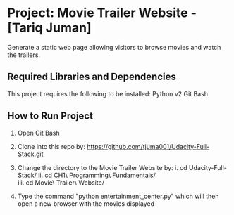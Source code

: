 Project: Movie Trailer Website  - [Tariq Juman]
================================
Generate a static web page allowing visitors to browse movies and watch the trailers.

Required Libraries and Dependencies
-----------------------------------
This project requires the following to be installed:
Python v2
Git Bash


How to Run Project
------------------
1. Open Git Bash
2. Clone into this repo by: https://github.com/tjuma001/Udacity-Full-Stack.git
3. Change the directory to the Movie Trailer Website by:
  i. cd Udacity-Full-Stack/
  ii. cd CH1\ Programming\ Fundamentals/\
  iii. cd Movie\ Trailer\ Website/
  
4. Type the command "python entertainment_center.py" which will then open a new browser with the movies displayed
